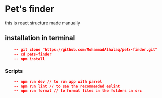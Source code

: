 # Pet's finder

this is react structure made manually

## installation in terminal

```json
    -- git clone "https://github.com/MohammadAlhalaq/pets-finder.git"
    -- cd pets-finder
    -- npm install
```

### Scripts

```json
    -- npm run dev // to run app with parcel
    -- npm run lint // to see the recommended eslint
    -- npm run format // to format files in the folders in src
```
